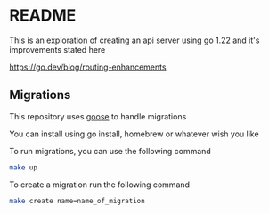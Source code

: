 # README

This is an exploration of creating an api server using go 1.22 
and it's improvements stated here

https://go.dev/blog/routing-enhancements


## Migrations
This repository uses [goose](https://github.com/pressly/goose) to handle migrations

You can install using go install, homebrew or whatever wish you like

To run migrations, you can use the following command
```bash
make up
```

To create a migration run the following command
```bash
make create name=name_of_migration
```
